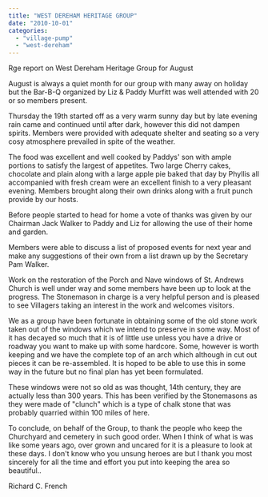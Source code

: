 ```yaml
---
title: "WEST DEREHAM HERITAGE GROUP"
date: "2010-10-01"
categories: 
  - "village-pump"
  - "west-dereham"
---
```


Rge report on West Dereham Heritage Group for August

August is always a quiet month for our group with many away on holiday but the Bar-B-Q organized by Liz & Paddy Murfitt was well attended with 20 or so members present.

Thursday the 19th started off as a very warm sunny day but by late evening rain came and continued until after dark, however this did not dampen spirits. Members were provided with adequate shelter and seating so a very cosy atmosphere prevailed in spite of the weather.

The food was excellent and well cooked by Paddys' son with ample portions to satisfy the largest of appetites. Two large Cherry cakes, chocolate and plain along with a large apple pie baked that day by Phyllis all accompanied with fresh cream were an excellent finish to a very pleasant evening. Members brought along their own drinks along with a fruit punch provide by our hosts.

Before people started to head for home a vote of thanks was given by our Chairman Jack Walker to Paddy and Liz for allowing the use of their home and garden.

Members were able to discuss a list of proposed events for next year and make any suggestions of their own from a list drawn up by the Secretary Pam Walker.

Work on the restoration of the Porch and Nave windows of St. Andrews Church is well under way and some members have been up to look at the progress. The Stonemason in charge is a very helpful person and is pleased to see Villagers taking an interest in the work and welcomes visitors.

We as a group have been fortunate in obtaining some of the old stone work taken out of the windows which we intend to preserve in some way. Most of it has decayed so much that it is of little use unless you have a drive or roadway you want to make up with some hardcore. Some, however is worth keeping and we have the complete top of an arch which although in cut out pieces it can be re-assembled. It is hoped to be able to use this in some way in the future but no final plan has yet been formulated.

These windows were not so old as was thought, 14th century, they are actually less than 300 years. This has been verified by the Stonemasons as they were made of "clunch" which is a type of chalk stone that was probably quarried within 100 miles of here.

To conclude, on behalf of the Group, to thank the people who keep the Churchyard and cemetery in such good order. When I think of what is was like some years ago, over grown and uncared for it is a pleasure to look at these days. I don't know who you unsung heroes are but I thank you most sincerely for all the time and effort you put into keeping the area so beautiful..

Richard C. French
